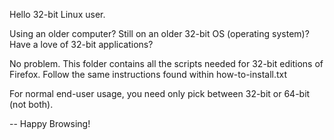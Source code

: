 Hello 32-bit Linux user.

Using an older computer?
Still on an older 32-bit OS (operating system)?
Have a love of 32-bit applications?

No problem.  This folder contains all the scripts needed for 32-bit editions of Firefox.  Follow the same instructions found within how-to-install.txt

For normal end-user usage, you need only pick between 32-bit or 64-bit (not both).

-- Happy Browsing!
